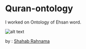 # Quran-ontology
I worked on Ontology of Ehsan word.

![alt text](https://github.com/srahnama/Quran-ontology/blob/master/quran%20ontology.png)

by : [Shahab Rahnama](http://srahnama.ir/)
